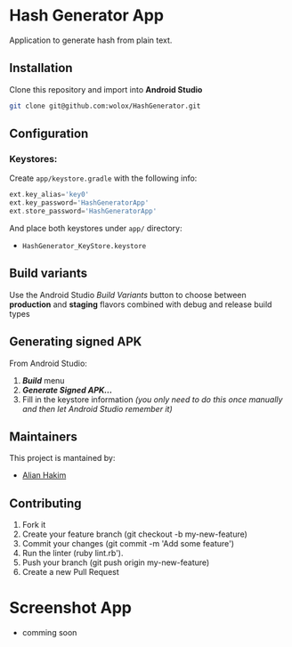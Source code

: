 # Hash Generator App

Application to generate hash from plain text.

## Installation
Clone this repository and import into **Android Studio**
```bash
git clone git@github.com:wolox/HashGenerator.git
```

## Configuration
### Keystores:
Create `app/keystore.gradle` with the following info:
```gradle
ext.key_alias='key0'
ext.key_password='HashGeneratorApp'
ext.store_password='HashGeneratorApp'
```
And place both keystores under `app/` directory:
- `HashGenerator_KeyStore.keystore`

## Build variants
Use the Android Studio *Build Variants* button to choose between **production** and **staging** flavors combined with debug and release build types

## Generating signed APK
From Android Studio:
1. ***Build*** menu
2. ***Generate Signed APK...***
3. Fill in the keystore information *(you only need to do this once manually and then let Android Studio remember it)*

## Maintainers
This project is mantained by:
* [Alian Hakim](http://github.com/alianhakim)


## Contributing

1. Fork it
2. Create your feature branch (git checkout -b my-new-feature)
3. Commit your changes (git commit -m 'Add some feature')
4. Run the linter (ruby lint.rb').
5. Push your branch (git push origin my-new-feature)
6. Create a new Pull Request

# Screenshot App
- comming soon

